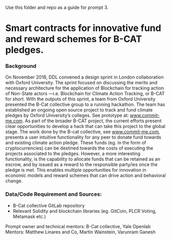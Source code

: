Use this folder and repo as a guide for prompt 3.

# Smart contracts for innovative fund and reward schemes for B-CAT pledges. 

### Background
On November 2018, DDL convened a design sprint in London collaboration with Oxford University. 
The sprint focused on discussing the merits and necessary architecture for the application of Blockchain for tracking action of Non-State actors —i.e. 
Blockchain for Climate Action Tracking, or B-CAT for short. With the outputs of this sprint, a team from Oxford University presented the B-Cat collective group to a running hackathon. 
The team has established an ongoing open source project to track and fund climate pledges by Oxford University’s colleges. 
See prototype at: www.commit-me.com. As part of the broader B-CAT project, the current efforts present clear opportunities to develop a hack that can take this project to the global stage. 
The work done by the B-cat collective, see www.commit-me.com, presents a user intuitive functionality for any peer to donate fund towards and existing climate action pledge. These funds (eg. in the form of cryptocurrencies) can be destined towards the costs of executing the projects associated to the pledges. However, a more interesting functionality, is the capability to allocate funds that can be retained as an escrow, and by issued as a reward to the responsible party/ies once the pledge is met. This enables multiple opportunities for innovation in economic models and reward schemes that can drive action and  behavioral change. 

### Data/Code Requirement and Sources:
- B-Cat collective GitLab repository
- Relevant Solidity and blockchain libraries (eg. GitCoin, PLCR Voting, Metamask etc.)

Prompt owner and technical mentors:
B-Cat collective, Yale Openlab
Mentors: Matthew Linares and Co, Martin Wainstein, Varunram Ganesh
